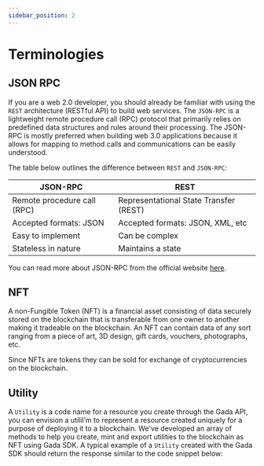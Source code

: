 ```yaml
---
sidebar_position: 2
---
```


# Terminologies

## JSON RPC
If you are a web 2.0 developer, you should already be familiar with using the `REST` architecture (RESTful API) to build web services. The `JSON-RPC` is a lightweight remote procedure call (RPC) protocol that primarily relies on predefined data structures and rules around their processing. The JSON-RPC is mostly preferred when building web 3.0 applications because it allows for mapping to method calls and communications can be easily understood.

The table below outlines the difference between `REST` and `JSON-RPC`:

| JSON-RPC                        |  REST                                  |
|---------------------------------|----------------------------------------|
| Remote procedure call (RPC)     | Representational State Transfer (REST) |
| Accepted formats: JSON          | Accepted formats: JSON, XML, etc       |
| Easy to implement               | Can be complex                         |
| Stateless in nature             | Maintains a state                      |

You can read more about JSON-RPC from the official website [here](https://www.jsonrpc.org/specification).
## NFT
A non-Fungible Token (NFT) is a financial asset consisting of data securely stored on the blockchain that is transferable from one owner to another making it tradeable on the blockchain. An NFT can contain data of any sort ranging from a piece of art, 3D design, gift cards, vouchers, photographs, etc.

Since NFTs are tokens they can be sold for exchange of cryptocurrencies on the blockchain.

## Utility
A `Utility` is a code name for a resource you create through the Gada API, you can envision a utiliI’m to represent a resource created uniquely for a purpose of deploying it to a blockchain. We've developed an array of methods to help you create, mint and export utilities to the blockchain as NFT using Gada SDK. A typical example of a `Utility` created with the Gada SDK should return the response similar to the code snippet below:
